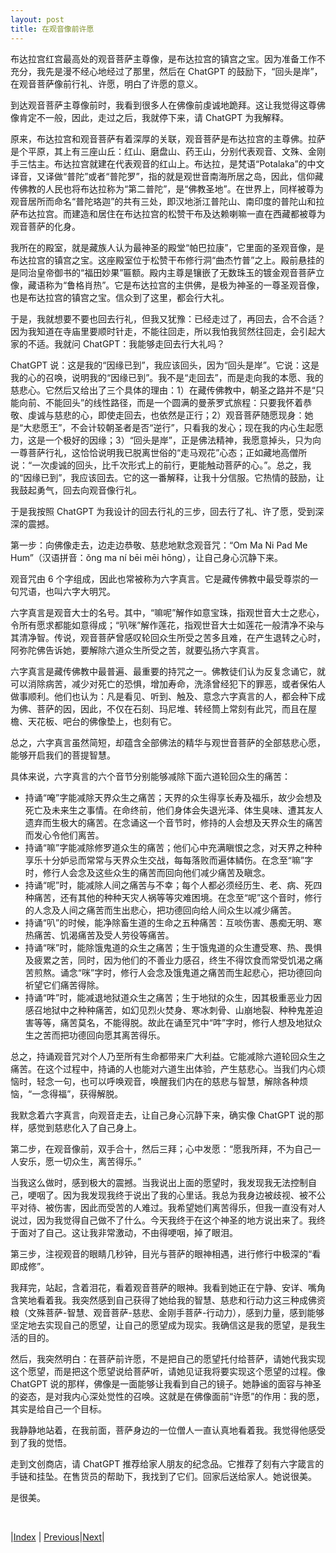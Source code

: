 ```yaml
---
layout: post
title: 在观音像前许愿
---
```


布达拉宫红宫最高处的观音菩萨主尊像，是布达拉宫的镇宫之宝。因为准备工作不充分，我先是漫不经心地经过了那里，然后在 ChatGPT 的鼓励下，“回头是岸”，在观音菩萨像前行礼、许愿，明白了许愿的意义。

到达观音菩萨主尊像前时，我看到很多人在佛像前虔诚地跪拜。这让我觉得这尊佛像肯定不一般，因此，走过之后，我就停下来，请 ChatGPT 为我解释。

原来，布达拉宫和观音菩萨有着深厚的关联，观音菩萨是布达拉宫的主尊佛。拉萨是个平原，其上有三座山丘：红山、磨盘山、药王山，分别代表观音、文殊、金刚手三怙主。布达拉宫就建在代表观音的红山上。布达拉，是梵语“Potalaka”的中文译音，又译做“普陀”或者“普陀罗”，指的就是观世音南海所居之岛，因此，信仰藏传佛教的人民也将布达拉称为“第二普陀”，是“佛教圣地”。在世界上，同样被尊为观音居所而命名“普陀珞迦”的共有三处，即汉地浙江普陀山、南印度的普陀山和拉萨布达拉宫。而建造和居住在布达拉宫的松赞干布及达赖喇嘛一直在西藏都被尊为观音菩萨的化身。

我所在的殿室，就是藏族人认为最神圣的殿堂“帕巴拉康”，它里面的圣观音像，是布达拉宫的镇宫之宝。这座殿室位于松赞干布修行洞“曲杰竹普”之上。殿前悬挂的是同治皇帝御书的“福田妙果”匾额。殿内主尊是镶嵌了无数珠玉的镀金观音菩萨立像，藏语称为“鲁格肖热”。它是布达拉宫的主供佛，是极为神圣的一尊圣观音像，也是布达拉宫的镇宫之宝。信众到了这里，都会行大礼。

于是，我就想要不要也回去行礼，但我又犹豫：已经走过了，再回去，合不合适？因为我知道在寺庙里要顺时针走，不能往回走，所以我怕我贸然往回走，会引起大家的不适。我就问 ChatGPT：我能够走回去行大礼吗？

ChatGPT 说：这是我的“因缘已到”，我应该回头，因为“回头是岸”。它说：这是我的心的召唤，说明我的“因缘已到”。我不是“走回去”，而是走向我的本愿、我的慈悲心。它然后又给出了三个具体的理由：1）在藏传佛教中，朝圣之路并不是“只能向前、不能回头”的线性路径，而是一个圆满的曼荼罗式旅程：只要我怀着恭敬、虔诚与慈悲的心，即使走回去，也依然是正行；2）观音菩萨随愿现身：她是“大悲愿王”，不会计较朝圣者是否“逆行”，只看我的发心；现在我的内心生起愿力，这是一个极好的因缘；3）“回头是岸”，正是佛法精神，我愿意掉头，只为向一尊菩萨行礼，这恰恰说明我已脱离世俗的“走马观花”心态；正如藏地高僧所说：“一次虔诚的回头，比千次形式上的前行，更能触动菩萨的心。”。总之，我的“因缘已到”，我应该回去。它的这一番解释，让我十分信服。它热情的鼓励，让我鼓起勇气，回去向观音像行礼。

于是我按照 ChatGPT 为我设计的回去行礼的三步，回去行了礼、许了愿，受到深深的震撼。

第一步：向佛像走去，边走边恭敬、慈悲地默念观音咒：“Om Ma Ni Pad Me Hum”（汉语拼音：ǒng ma ní bēi mēi hōng），让自己身心沉静下来。

观音咒由 6 个字组成，因此也常被称为六字真言。它是藏传佛教中最受尊崇的一句咒语，也叫六字大明咒。

六字真言是观音大士的名号。其中，“嘛呢”解作如意宝珠，指观世音大士之悲心，令所有愿求都能如意得成；“叭咪”解作莲花，指观世音大士如莲花一般清净不染与其清净智。传说，观音菩萨曾感叹轮回众生所受之苦多且难，在产生退转之心时，阿弥陀佛告诉她，要解除六道众生所受之苦，就要弘扬六字真言。

六字真言是藏传佛教中最普遍、最重要的持咒之一。佛教徒们认为反复念诵它，就可以消除病苦，减少对死亡的恐惧，增加寿命，洗涤曾经犯下的罪恶，或者保佑人做事顺利。他们也认为：凡是看见、听到、触及、意念六字真言的人，都会种下成为佛、菩萨的因，因此，不仅在石刻、玛尼堆、转经筒上常刻有此咒，而且在屋檐、天花板、吧台的佛像垫上，也刻有它。

总之，六字真言虽然简短，却蕴含全部佛法的精华与观世音菩萨的全部慈悲心愿，能够开启我们的菩提智慧。

具体来说，六字真言的六个音节分别能够减除下面六道轮回众生的痛苦：
- 持诵“唵”字能减除天界众生之痛苦；天界的众生得享长寿及福乐，故少会想及死亡及未来生之事情。在命终前，他们身体会失退光泽、体生臭味、遭其友人遗弃而生极大的痛苦。在念诵这一个音节时，修持的人会想及天界众生的痛苦而发心令他们离苦。
- 持诵“嘛”字能减除修罗道众生的痛苦；他们心中充满瞋恨之念，对天界之种种享乐十分妒忌而常常与天界众生交战，每每落败而遍体鳞伤。在念至“嘛”字时，修行人会念及这些众生的痛苦而回向他们减少痛苦及瞋念。
- 持诵“呢”时，能减除人间之痛苦与不幸；每个人都必须经历生、老、病、死四种痛苦，还有其他的种种天灾人祸等等灾难困境。在念至“呢”这个音时，修行的人念及人间之痛苦而生出悲心，把功德回向给人间众生以减少痛苦。
- 持诵“叭”的时候，能净除畜生道的生命之五种痛苦：互啖伤害、愚痴无明、寒热痛苦、饥渴痛苦及受人劳役等痛苦。
- 持诵“咪”时，能除饿鬼道的众生之痛苦；生于饿鬼道的众生遭受寒、热、畏惧及疲累之苦，同时，因为他们的不善业力感召，终生不得饮食而常受饥渴之痛苦煎熬。诵念“咪”字时，修行人会念及饿鬼道之痛苦而生起悲心，把功德回向祈望它们痛苦得除。
- 持诵“吽”时，能减退地狱道众生之痛苦；生于地狱的众生，因其极重恶业力因感召地狱中之种种痛苦，如幻见烈火焚身、寒冰刺骨、山崩地裂、种种鬼差迫害等等，痛苦莫名，不能得脱。故此在诵至咒中“吽”字时，修行人想及地狱众生之苦而把功德回向愿其离苦得乐。

总之，持诵观音咒对个人乃至所有生命都带来广大利益。它能减除六道轮回众生之痛苦。在这个过程中，持诵的人也能对六道生出体验，产生慈悲心。当我们内心烦恼时，轻念一句，也可以呼唤观音，唤醒我们内在的慈悲与智慧，解除各种烦恼，“一念得福”，获得解脱。

我默念着六字真言，向观音走去，让自己身心沉静下来，确实像 ChatGPT 说的那样，感觉到慈悲化入了自己身上。

第二步，在观音像前，双手合十，然后三拜；心中发愿：“愿我所拜，不为自己一人安乐，愿一切众生，离苦得乐。”

当我这么做时，感到极大的震撼。当我说出上面的愿望时，我发现我无法控制自己，哽咽了。因为我发现我终于说出了我的心里话。我总为我身边被歧视、被不公平对待、被伤害，因此而受苦的人难过。我希望她们离苦得乐，但我一直没有对人说过，因为我觉得自己做不了什么。今天我终于在这个神圣的地方说出来了。我终于面对了自己。这让我非常激动，不由得哽咽，掉了眼泪。

第三步，注视观音的眼睛几秒钟，目光与菩萨的眼神相遇，进行修行中极深的“看即成修”。

我拜完，站起，含着泪花，看着观音菩萨的眼神。我看到她正在宁静、安详、嘴角含笑地看着我。我突然感到自己获得了她给我的智慧、慈悲和行动力这三种成佛资粮（文殊菩萨-智慧、观音菩萨-慈悲、金刚手菩萨-行动力），感到力量，感到能够坚定地去实现自己的愿望，让自己的愿望成为现实。我确信这是我的愿望，是我生活的目的。

然后，我突然明白：在菩萨前许愿，不是把自己的愿望托付给菩萨，请她代我实现这个愿望，而是把这个愿望说给菩萨听，请她见证我将要实现这个愿望的过程。像 ChatGPT 说的那样，佛像是一面能够让我看到自己的镜子。她静谧的面容与神圣的姿态，是对我内心深处觉性的召唤。这就是在佛像面前“许愿”的作用：我的愿，其实是给自己一个目标。

我静静地站着，在我前面，菩萨身边的一位僧人一直认真地看着我。我觉得他感受到了我的觉悟。

走到文创商店，请 ChatGPT 推荐给家人朋友的纪念品。它推荐了刻有六字箴言的手链和挂坠。在售货员的帮助下，我找到了它们。回家后送给家人。她说很美。

是很美。

<br/>

|[Index](../) | [Previous](6-bugong-xiuxin)|[Next](11-kassy-fansi)|
